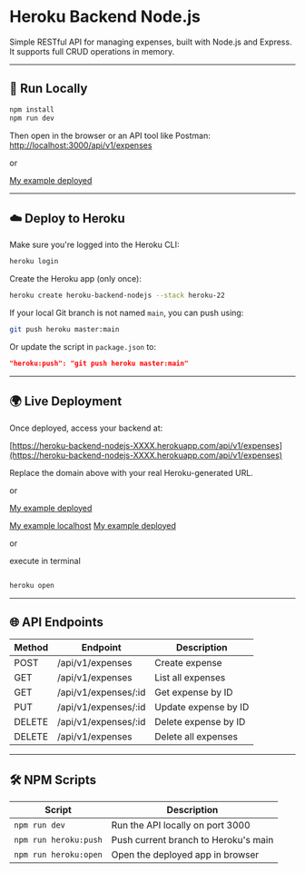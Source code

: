 # Heroku Backend Node.js

Simple RESTful API for managing expenses, built with Node.js and Express. It supports full CRUD operations in memory.

---

## 🚀 Run Locally

```bash
npm install
npm run dev
```

Then open in the browser or an API tool like Postman:  
[http://localhost:3000/api/v1/expenses](http://localhost:3000/api/v1/expenses)

or

[My example deployed](https://heroku-backend-nodejs-fd16668acdd6.herokuapp.com/api/v1/expenses)

---

## ☁️ Deploy to Heroku

Make sure you're logged into the Heroku CLI:

```bash
heroku login
```

Create the Heroku app (only once):

```bash
heroku create heroku-backend-nodejs --stack heroku-22
```

If your local Git branch is not named `main`, you can push using:

```bash
git push heroku master:main
```

Or update the script in `package.json` to:

```json
"heroku:push": "git push heroku master:main"
```


---

## 🌍 Live Deployment

Once deployed, access your backend at:

[https://heroku-backend-nodejs-XXXX.herokuapp.com/api/v1/expenses](https://heroku-backend-nodejs-XXXX.herokuapp.com/api/v1/expenses)

Replace the domain above with your real Heroku-generated URL.

or

[My example deployed](https://heroku-backend-nodejs-fd16668acdd6.herokuapp.com/api/v1/expenses)

[My example localhost](http://localhost:3002/api/v1/summary-svg?user=oliota)
[My example deployed]()


or

execute in terminal
```bash

heroku open

```


---

## 🌐 API Endpoints

| Method | Endpoint               | Description          |
|--------|------------------------|----------------------|
| POST   | /api/v1/expenses       | Create expense       |
| GET    | /api/v1/expenses       | List all expenses    |
| GET    | /api/v1/expenses/:id   | Get expense by ID    |
| PUT    | /api/v1/expenses/:id   | Update expense by ID |
| DELETE | /api/v1/expenses/:id   | Delete expense by ID |
| DELETE | /api/v1/expenses       | Delete all expenses  |

---

## 🛠️ NPM Scripts

| Script               | Description                          |
|----------------------|--------------------------------------|
| `npm run dev`        | Run the API locally on port 3000     |
| `npm run heroku:push`| Push current branch to Heroku's main |
| `npm run heroku:open`| Open the deployed app in browser     |
